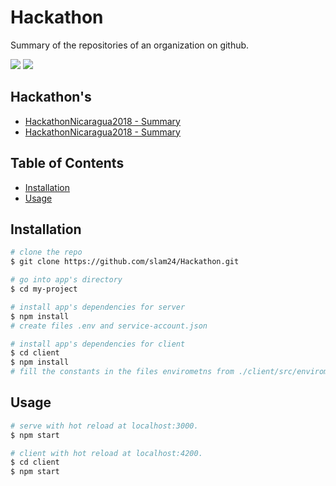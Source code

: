 # Hackathon

Summary of the repositories of an organization on github.

![](https://img.shields.io/badge/Angular-6.1.10-blue.svg)
![](https://img.shields.io/badge/Express-4.16.4-green.svg)

## Hackathon's
* [HackathonNicaragua2018 - Summary](https://inatec-hackathon-2018.herokuapp.com/#/dashboard)
* [HackathonNicaragua2018 - Summary](https://inatec-hackathon-2019.herokuapp.com/#/dashboard)

## Table of Contents

* [Installation](#installation)
* [Usage](#usage)

## Installation

``` bash
# clone the repo
$ git clone https://github.com/slam24/Hackathon.git

# go into app's directory
$ cd my-project

# install app's dependencies for server
$ npm install
# create files .env and service-account.json

# install app's dependencies for client
$ cd client
$ npm install
# fill the constants in the files envirometns from ./client/src/enviroments/*.*
```

## Usage

``` bash
# serve with hot reload at localhost:3000.
$ npm start

# client with hot reload at localhost:4200.
$ cd client
$ npm start
```

